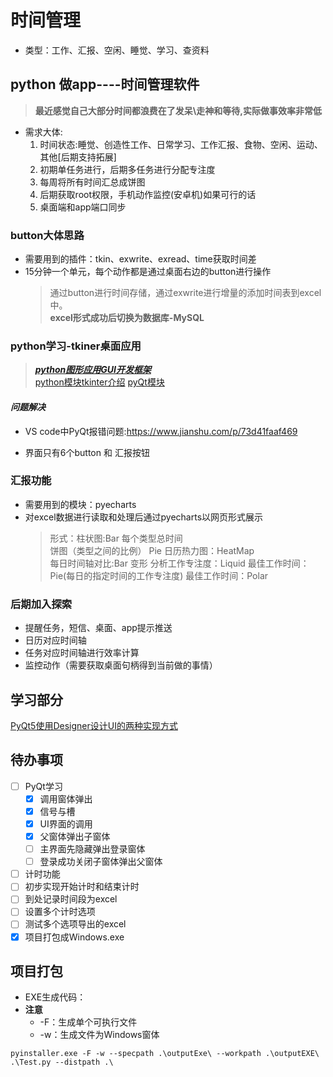 # 时间管理

- 类型：工作、汇报、空闲、睡觉、学习、查资料

## python 做app----时间管理软件

> __最近感觉自己大部分时间都浪费在了发呆\走神和等待,实际做事效率非常低__
- 需求大体:
    1. 时间状态:睡觉、创造性工作、日常学习、工作汇报、食物、空闲、运动、其他[后期支持拓展]
    2. 初期单任务进行，后期多任务进行分配专注度
    3. 每周将所有时间汇总成饼图
    4. 后期获取root权限，手机动作监控(安卓机)如果可行的话
    5. 桌面端和app端口同步

### button大体思路

- 需要用到的插件：tkin、exwrite、exread、time获取时间差
- 15分钟一个单元，每个动作都是通过桌面右边的button进行操作
    > 通过button进行时间存储，通过exwrite进行增量的添加时间表到excel中。  
__excel形式成功后切换为数据库-MySQL__

### python学习-tkiner桌面应用

> [___python图形应用GUI开发框架___](https://blog.csdn.net/tTU1EvLDeLFq5btqiK/article/details/78693348)  
[python模块tkinter介绍](https://docs.python.org/3.7/library/tkinter.html#how-tk-and-tkinter-are-related)
[pyQt模块](https://www.cnblogs.com/archisama/p/5444032.html)

#### ***问题解决***

- VS code中PyQt报错问题:<https://www.jianshu.com/p/73d41faaf469>

- 界面只有6个button 和 汇报按钮

### 汇报功能

- 需要用到的模块：pyecharts
- 对excel数据进行读取和处理后通过pyecharts以网页形式展示
    > 形式：柱状图:Bar 每个类型总时间  
饼图（类型之间的比例）  Pie
日历热力图：HeatMap  
每日时间轴对比:Bar 变形
分析工作专注度：Liquid
最佳工作时间：Pie(每日的指定时间的工作专注度)
最佳工作时间：Polar

### 后期加入探索

- 提醒任务，短信、桌面、app提示推送
- 日历对应时间轴
- 任务对应时间轴进行效率计算
- 监控动作（需要获取桌面句柄得到当前做的事情）

## 学习部分

[PyQt5使用Designer设计UI的两种实现方式](https://blog.csdn.net/chlk118/article/details/72595325)

## 待办事项

- [ ] PyQt学习
    - [x] 调用窗体弹出
    - [x] 信号与槽
    - [x] UI界面的调用
    - [x] 父窗体弹出子窗体
    - [ ] 主界面先隐藏弹出登录窗体
    - [ ] 登录成功关闭子窗体弹出父窗体
- [ ] 计时功能
- [ ] 初步实现开始计时和结束计时
- [ ] 到处记录时间段为excel
- [ ] 设置多个计时选项
- [ ] 测试多个选项导出的excel
- [x] 项目打包成Windows.exe

## 项目打包

- EXE生成代码：
- **注意**
    - -F：生成单个可执行文件
    - -w：生成文件为Windows窗体

```EXE生成代码：
pyinstaller.exe -F -w --specpath .\outputExe\ --workpath .\outputEXE\ .\Test.py --distpath .\
```